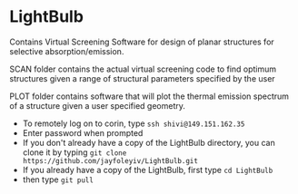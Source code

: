 # LightBulb
Contains Virtual Screening Software for design of planar structures for selective absorption/emission.

SCAN folder contains the actual virtual screening code to find optimum structures given a range of structural
parameters specified by the user

PLOT folder contains software that will plot the thermal emission spectrum of a structure given a user specified geometry.

- To remotely log on to corin, type
`ssh shivi@149.151.162.35`
- Enter password when prompted
- If you don't already have a copy of the LightBulb directory, you can clone it by typing
`git clone https://github.com/jayfoleyiv/LightBulb.git`
- If you already have a copy of the LightBulb, first type
`cd LightBulb`
- then type
`git pull`




